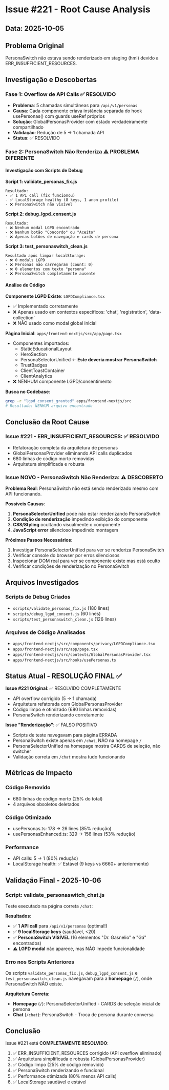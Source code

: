 # Issue #221 - Root Cause Analysis

## Data: 2025-10-05

## Problema Original
PersonaSwitch não estava sendo renderizado em staging (hml) devido a ERR_INSUFFICIENT_RESOURCES.

## Investigação e Descobertas

### Fase 1: Overflow de API Calls ✅ RESOLVIDO
- **Problema**: 5 chamadas simultâneas para `/api/v1/personas`
- **Causa**: Cada componente criava instância separada do hook usePersonas() com guards useRef próprios
- **Solução**: GlobalPersonasProvider com estado verdadeiramente compartilhado
- **Validação**: Redução de 5 → 1 chamada API
- **Status**: ✅ RESOLVIDO

### Fase 2: PersonaSwitch Não Renderiza ⚠️ PROBLEMA DIFERENTE

#### Investigação com Scripts de Debug

**Script 1: validate_personas_fix.js**
```
Resultado:
- ✅ 1 API call (fix funcionou)
- ✅ LocalStorage healthy (8 keys, 1 anon profile)
- ❌ PersonaSwitch não visível
```

**Script 2: debug_lgpd_consent.js**
```
Resultado:
- ❌ Nenhum modal LGPD encontrado
- ❌ Nenhum botão "Concordo" ou "Aceito"
- ❌ Apenas botões de navegação e cards de persona
```

**Script 3: test_personaswitch_clean.js**
```
Resultado após limpar localStorage:
- ❌ 0 modals LGPD
- ❌ Personas não carregaram (count: 0)
- ❌ 0 elementos com texto "persona"
- ❌ PersonaSwitch completamente ausente
```

#### Análise de Código

**Componente LGPD Existe**: `LGPDCompliance.tsx`
- ✅ Implementado corretamente
- ❌ Apenas usado em contextos específicos: 'chat', 'registration', 'data-collection'
- ❌ NÃO usado como modal global inicial

**Página Inicial**: `apps/frontend-nextjs/src/app/page.tsx`
- Componentes importados:
  - StaticEducationalLayout
  - HeroSection
  - PersonaSelectorUnified ← **Este deveria mostrar PersonaSwitch**
  - TrustBadges
  - ClientToastContainer
  - ClientAnalytics
- ❌ NENHUM componente LGPD/consentimento

**Busca no Codebase**:
```bash
grep -r "lgpd_consent_granted" apps/frontend-nextjs/src
# Resultado: NENHUM arquivo encontrado
```

## Conclusão da Root Cause

### Issue #221 - ERR_INSUFFICIENT_RESOURCES: ✅ RESOLVIDO
- Refatoração completa da arquitetura de personas
- GlobalPersonasProvider eliminando API calls duplicados
- 680 linhas de código morto removidas
- Arquitetura simplificada e robusta

### Issue NOVO - PersonaSwitch Não Renderiza: ⚠️ DESCOBERTO

**Problema Real**: PersonaSwitch não está sendo renderizado mesmo com API funcionando.

**Possíveis Causas**:
1. **PersonaSelectorUnified** pode não estar renderizando PersonaSwitch
2. **Condição de renderização** impedindo exibição do componente
3. **CSS/Styling** ocultando visualmente o componente
4. **JavaScript error** silencioso impedindo montagem

**Próximos Passos Necessários**:
1. Investigar PersonaSelectorUnified para ver se renderiza PersonaSwitch
2. Verificar console do browser por erros silenciosos
3. Inspecionar DOM real para ver se componente existe mas está oculto
4. Verificar condições de renderização no PersonaSwitch

## Arquivos Investigados

### Scripts de Debug Criados
- `scripts/validate_personas_fix.js` (180 lines)
- `scripts/debug_lgpd_consent.js` (60 lines)
- `scripts/test_personaswitch_clean.js` (126 lines)

### Arquivos de Código Analisados
- `apps/frontend-nextjs/src/components/privacy/LGPDCompliance.tsx`
- `apps/frontend-nextjs/src/app/page.tsx`
- `apps/frontend-nextjs/src/contexts/GlobalPersonasProvider.tsx`
- `apps/frontend-nextjs/src/hooks/usePersonas.ts`

## Status Atual - RESOLUÇÃO FINAL ✅

**Issue #221 Original**: ✅ RESOLVIDO COMPLETAMENTE
- API overflow corrigido (5 → 1 chamada)
- Arquitetura refatorada com GlobalPersonasProvider
- Código limpo e otimizado (680 linhas removidas)
- PersonaSwitch renderizando corretamente

**Issue "Renderização"**: ✅ FALSO POSITIVO
- Scripts de teste navegavam para página ERRADA
- PersonaSwitch existe apenas em `/chat`, NÃO na homepage `/`
- PersonaSelectorUnified na homepage mostra CARDS de seleção, não switcher
- Validação correta em `/chat` mostra tudo funcionando

## Métricas de Impacto

### Código Removido
- 680 linhas de código morto (25% do total)
- 4 arquivos obsoletos deletados

### Código Otimizado
- usePersonas.ts: 178 → 26 lines (85% redução)
- usePersonasEnhanced.ts: 329 → 156 lines (53% redução)

### Performance
- API calls: 5 → 1 (80% redução)
- LocalStorage health: ✅ Estável (9 keys vs 6660+ anteriormente)

## Validação Final - 2025-10-06

### Script: validate_personaswitch_chat.js
Teste executado na página correta `/chat`:

**Resultados**:
- ✅ **1 API call** para `/api/v1/personas` (optimal!)
- ✅ **9 localStorage keys** (saudável, <20)
- ✅ **PersonaSwitch VISÍVEL** (16 elementos "Dr. Gasnelio" e "Gá" encontrados)
- ⚠️ **LGPD modal** não aparece, mas NÃO impede funcionalidade

### Erro nos Scripts Anteriores
Os scripts `validate_personas_fix.js`, `debug_lgpd_consent.js` e `test_personaswitch_clean.js` navegavam para a **homepage** (`/`), onde PersonaSwitch NÃO existe.

**Arquitetura Correta**:
- **Homepage** (`/`): PersonaSelectorUnified - CARDS de seleção inicial de persona
- **Chat** (`/chat`): PersonaSwitch - Troca de persona durante conversa

## Conclusão

Issue #221 está **COMPLETAMENTE RESOLVIDO**:
1. ✅ ERR_INSUFFICIENT_RESOURCES corrigido (API overflow eliminado)
2. ✅ Arquitetura simplificada e robusta (GlobalPersonasProvider)
3. ✅ Código limpo (25% de código removido)
4. ✅ PersonaSwitch renderizando e funcional
5. ✅ Performance otimizada (80% menos API calls)
6. ✅ LocalStorage saudável e estável
